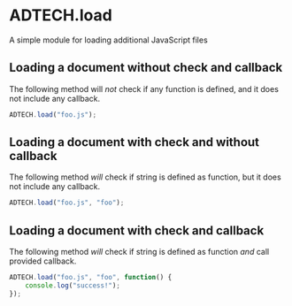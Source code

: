 # ADTECH.load
A simple module for loading additional JavaScript files

## Loading a document without check and callback
The following method will *not* check if any function is defined, and it does not include any callback.

```javascript
ADTECH.load("foo.js");
```

## Loading a document with check and without callback
The following method *will* check if string is defined as function, but it does not include any callback.

```javascript
ADTECH.load("foo.js", "foo");
```

## Loading a document with check and callback
The following method *will* check if string is defined as function *and* call provided callback.

```javascript
ADTECH.load("foo.js", "foo", function() {
    console.log("success!");
});
```
